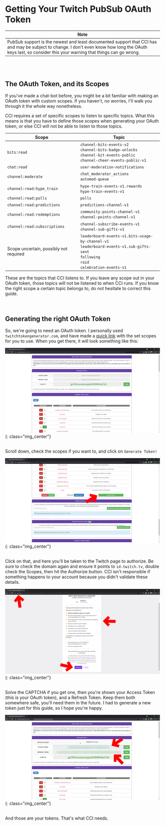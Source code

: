 Getting Your Twitch PubSub OAuth Token
======================================

| Note                                                                                                                                                                                                         |
| ------------------------------------------------------------------------------------------------------------------------------------------------------------------------------------------------------------ |
| PubSub support is the newest and least documented support that CCI has and may be subject to change. I don't even know how long the OAuth keys last, so consider this your warning that things can go wrong. |

<br />
<br />

## The OAuth Token, and its Scopes

If you've made a chat-bot before, you might be a bit familiar with making an OAuth token with custom scopes. If you haven't, no worries, I'll walk you through it the whole way nonetheless.

CCI requires a set of specific scopes to listen to specific topics. What this means is that you have to define those scopes when generating your OAuth token, or else CCI will not be able to listen to those topics.

| Scope                               | Topic |
| ----------------------------------- | ----- |
| `bits:read`                         | `channel-bits-events-v2`<br />`channel-bits-badge-unlocks`<br />`channel-bit-events-public`<br />`channel-cheer-events-public-v1`      |
| `chat:read`                         | `user-moderation-notifications`      |
| `channel:moderate`                  | `chat_moderator_actions`<br />`automod-queue`      |
| `channel:read:hype_train`           | `hype-train-events-v1.rewards`<br />`hype-train-events-v1`      |
| `channel:read:polls`                | `polls`      |
| `channel:read:predictions`          | `predictions-channel-v1`      |
| `channel:read:redemptions`          | `community-points-channel-v1`<br />`channel-points-channel-v1`      |
| `channel:read:subscriptions`        | `channel-subscribe-events-v1`<br />`channel-sub-gifts-v1`      |
| Scope uncertain, possibly not required | `leaderboard-events-v1.bits-usage-by-channel-v1`<br />`leaderboard-events-v1.sub-gifts-sent`<br />`following`<br />`raid`<br />`celebration-events-v1`      |

These are the topics that CCI listens to. If you leave any scope out in your OAuth token, those topics will not be listened to when CCI runs. If you know the right scope a certain topic belongs to, do not hesitate to correct this guide.

<br />

## Generating the right OAuth Token

So, we're going to need an OAuth token. I personally used `twitchtokengenerator.com`, and have made a [quick link](https://twitchtokengenerator.com/quick/jIAulxmVAS) with the set scopes for you to use. When you get there, it will look something like this:

![](../images/socketkey/twitchpubsub/oauthlanding.png){: class="img_center"}
<br />
<br />

Scroll down, check the scopes if you want to, and click on `Generate Token!`

![](../images/socketkey/twitchpubsub/oauthgeneratetoken.png){: class="img_center"}
<br />
<br />

Click on that, and here you'll be taken to the Twitch page to authorize. Be sure to check the domain again and ensure it points to `id.twitch.tv`, double check the Scopes, then hit the Authorize button. CCI isn't responsible if something happens to your account because you didn't validate these details.

![](../images/socketkey/twitchpubsub/twitchauth.png){: class="img_center"}
<br />
<br />

Solve the CAPTCHA if you get one, then you're shown your Access Token (this is your OAuth token), and a Refresh Token. Keep them both somewhere safe, you'll need them in the future. I had to generate a new token just for this guide, so I hope you're happy.

![](../images/socketkey/twitchpubsub/oauthgenned.png){: class="img_center"}
<br />
<br />

And those are your tokens. That's what CCI needs.

